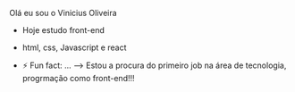 Olá eu sou o Vinicius Oliveira
- Hoje estudo front-end
- html, css, Javascript e react

- ⚡ Fun fact: ...
--> Estou a procura do primeiro job na área de tecnologia, progrmação como front-end!!!
